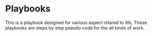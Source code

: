 # Playbooks
This is a playbook designed for various aspect relared to life,
These playbooks are steps by step pseudo code for the all kinds of work.
